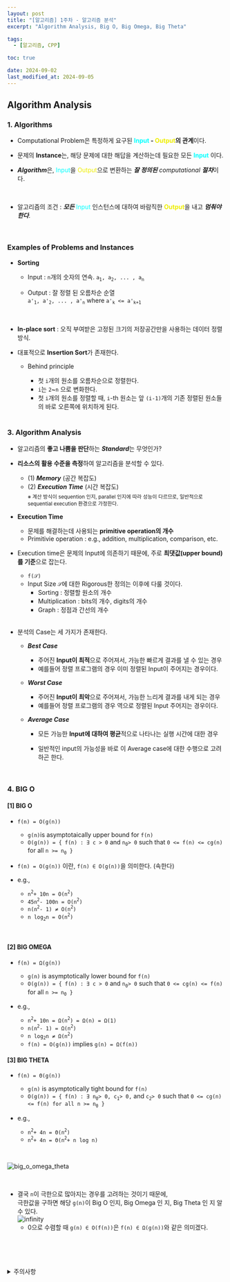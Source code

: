 ```yaml
---
layout: post
title: "[알고리즘] 1주차 - 알고리즘 분석"
excerpt: "Algorithm Analysis, Big O, Big Omega, Big Theta"

tags:
  - [알고리즘, CPP]

toc: true

date: 2024-09-02
last_modified_at: 2024-09-05
---
```

## Algorithm Analysis
### 1. Algorithms
- Computational Problem은 특정하게 요구된 <span style="color:#00FFFF">**Input</span> - <span style="color:#EEEE00">Output</span>의 관계**이다.  

- 문제의 **Instance**는, 해당 문제에 대한 해답을 계산하는데 필요한 모든 <span style="color:#00FFFF">**Input**</span> 이다.  

- ***Algorithm***은, <span style="color:#00FFFF">Input</span>을 <span style="color:#EEEE00">Output</span>으로 변환하는 ***잘 정의된*** *computational* ***절차***이다.  

<br>

- 알고리즘의 조건 :  ***모든*** <span style="color:#00FFFF">Input</span> 인스턴스에 대하여 바람직한 <span style="color:#EEEE00">**Output**</span>을 내고 ***멈춰야 한다***.  

<br>

### Examples of Problems and Instances
- **Sorting**
  - Input : `n`개의 숫자의 연속. `a`<sub>`1`</sub>`, a`<sub>`2`</sub>`, ... , a`<sub>`n`</sub>

  - Output : 잘 정렬 된 오름차순 순열  
  `a'`<sub>`1`</sub>`, a'`<sub>`2`</sub>`, ... , a'`<sub>`n`</sub> where `a'`<sub>`k`</sub>` <= a'`<sub>`k+1`</sub>

<br>

- **In-place sort** : 오직 부여받은 고정된 크기의 저장공간만을 사용하는 데이터 정렬 방식.  

- 대표적으로 **Insertion Sort**가 존재한다.  

  - Behind principle
    - 첫 `i`개의 원소를 오름차순으로 정렬한다.  
    - `i`는 `2`~`n` 으로 변화한다.  
    - 첫 `i`개의 원소를 정렬할 때, `i`-th 원소는 앞 `(i-1)`개의 기존 정렬된 원소들의 바로 오른쪽에 위치하게 된다.  

    <br>

### 3. Algorithm Analysis
- 알고리즘의 **좋고 나쁨을 판단**하는 ***Standard***는 무엇인가?  

- **리소스의 활용 수준을 측정**하여 알고리즘을 분석할 수 있다.  

  - (1) ***Memory*** (공간 복잡도)
  - (2) ***Execution Time*** (시간 복잡도)  
  <sub>※ 계산 방식이 sequention 인지, parallel 인지에 따라 성능이 다르므로, 일반적으로 sequential execution 환경으로 가정한다.</sub>  

- **Execution Time**
  - 문제를 해결하는데 사용되는 **primitive operation의 개수**  
  - Primitivie operation : e.g., addition, multiplication, comparison, etc.  

- Execution time은 문제의 Input에 의존하기 때문에, 주로 **최댓값(upper bound)를 기준**으로 잡는다.  

  - `f(𝒮)`
  - Input Size `𝒮`에 대한 Rigorous한 정의는 이후에 다룰 것이다.  
    - Sorting : 정렬할 원소의 개수
    - Multiplication : bits의 개수, digits의 개수
    - Graph : 정점과 간선의 개수  

  <br>

- 분석의 Case는 세 가지가 존재한다.  

  - ***Best Case***
    - 주어진 **Input이 최적**으로 주어져서, 가능한 빠르게 결과를 낼 수 있는 경우  
    - 예를들어 정렬 프로그램의 경우 이미 정렬된 Input이 주어지는 경우이다.  

  - ***Worst Case***
    - 주어진 **Input이 최악**으로 주어져서, 가능한 느리게 결과를 내게 되는 경우  
    - 예를들어 정렬 프로그램의 경우 역으로 정렬된 Input 주어지는 경우이다.  

  - ***Average Case***
    - 모든 가능한 **Input에 대하여 평균**적으로 나타나는 실행 시간에 대한 경우
    - 일반적인 input의 가능성을 바로 이 Average case에 대한 수행으로 고려하곤 한다.  

      <br>

### 4. BIG O
#### [1] BIG O  
- `f(n) = O(g(n))`
  - `g(n)`is asymptotaically upper bound for `f(n)`  
  - `O(g(n)) = { f(n) : ∃ c > 0` and `n`<sub>`0`</sub>`> 0` such that `0 <= f(n) <= cg(n)` for all `n >= n`<sub>`0`</sub>` }`

- `f(n) = O(g(n))` 이란, `f(n) ∈ O(g(n))`을 의미한다. (속한다)  

- e.g.,  
  - `n`<sup>`2`</sup>`+ 10n = O(n`<sup>`2`</sup>`)`  
  - `45n`<sup>`2`</sup>`- 100n = O(n`<sup>`2`</sup>`)`
  - `n(n`<sup>`2`</sup>`- 1) ≠ O(n`<sup>`2`</sup>`)`
  - `n log`<sub>`2`</sub>`n = O(n`<sup>`2`</sup>`)`

<br>

#### [2] BIG OMEGA
- `f(n) = Ω(g(n))`
  - `g(n)` is asymptotically lower bound for `f(n)`  
  - `O(g(n)) = { f(n) : ∃ c > 0` and `n`<sub>`0`</sub>`> 0` such that `0 <= cg(n) <= f(n)` for all `n >= n`<sub>`0`</sub>` }`  

- e.g., 
  - `n`<sup>`2`</sup>`+ 10n = Ω(n`<sup>`2`</sup>`) = Ω(n) = Ω(1)`  
  - `n(n`<sup>`2`</sup>`- 1) = Ω(n`<sup>`2`</sup>`)`
  - `n log`<sub>`2`</sub>`n ≠ Ω(n`<sup>`2`</sup>`)`
  - `f(n) = O(g(n))` implies `g(n) = Ω(f(n))`

#### [3] BIG THETA
- `f(n) = Θ(g(n))`
  - `g(n)` is asymptotically tight bound for `f(n)`  
  - `O(g(n)) = { f(n) : ∃ n`<sub>`0`</sub>`> 0, c`<sub>`1`</sub>`> 0,` and `c`<sub>`2`</sub>`> 0` such that `0 <= cg(n) <= f(n) for all n >= n`<sub>`0`</sub>` }`

- e.g., 
  - `n`<sup>`2`</sup>`+ 4n = Θ(n`<sup>`2`</sup>`)`
  - `n`<sup>`2`</sup>`+ 4n = Θ(n`<sup>`2`</sup>`+ n log n)`  

<br>

![big_o_omega_theta](https://i.imgur.com/74fMV1e.png)  

<br>

- 결국 `n`이 극한으로 많아지는 경우를 고려하는 것이기 때문에,  
극한값을 구하면 해당 `g(n)`이 Big O 인지, Big Omega 인 지, Big Theta 인 지 알 수 있다.  
![infinity][def]  
  - 0으로 수렴할 때 `g(n) ∈ O(f(n))`은 `f(n) ∈ Ω(g(n))`와 같은 의미겠다.  

<br>
<br>
<br>
<br>
<details>
<summary>주의사항</summary>
<div markdown=   "1">

이 포스팅은 강원대학교 김도형 교수님의 알고리즘 수업을 들으며 내용을 정리 한 것입니다.  
수업 내용에 대한 저작권은 교수님께 있으니,  
다른 곳으로의 무분별한 내용 복사를 자제해 주세요.

</div>
</details> 

[def]: https://i.imgur.com/zYHLv61.png